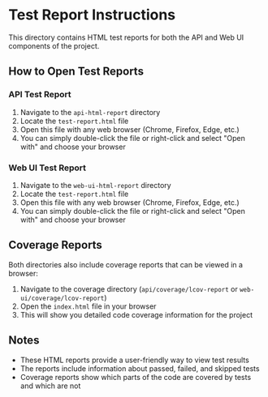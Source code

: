 # Test Report Instructions

This directory contains HTML test reports for both the API and Web UI components of the project.

## How to Open Test Reports

### API Test Report
1. Navigate to the `api-html-report` directory
2. Locate the `test-report.html` file
3. Open this file with any web browser (Chrome, Firefox, Edge, etc.)
4. You can simply double-click the file or right-click and select "Open with" and choose your browser

### Web UI Test Report
1. Navigate to the `web-ui-html-report` directory
2. Locate the `test-report.html` file
3. Open this file with any web browser (Chrome, Firefox, Edge, etc.)
4. You can simply double-click the file or right-click and select "Open with" and choose your browser

## Coverage Reports
Both directories also include coverage reports that can be viewed in a browser:

1. Navigate to the coverage directory (`api/coverage/lcov-report` or `web-ui/coverage/lcov-report`)
2. Open the `index.html` file in your browser
3. This will show you detailed code coverage information for the project

## Notes
- These HTML reports provide a user-friendly way to view test results
- The reports include information about passed, failed, and skipped tests
- Coverage reports show which parts of the code are covered by tests and which are not
